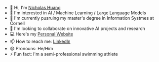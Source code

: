 - 👋 Hi, I'm [Nicholas Huang](https://github.com/NIC397)
- 👀 I'm interested in AI / Machine Learning / Large Language Models
- 🌱 I'm currently pusruing my master's degree in Information Systmes at Cornell
- 💞️ I'm looking to collaborate on innovative AI projects and research
- 💻 Here's my [Personal Website](https://nic397.github.io/)
- 📫 How to reach me: [LinkedIn](https://www.linkedin.com/in/nicholas-zhijun-huang/)
- 😄 Pronouns: He/Him
- ⚡ Fun fact: I'm a semi-professional swimming athlete

<!---
NIC397/NIC397 is a ✨ special ✨ repository because its `README.md` (this file) appears on your GitHub profile.
You can click the Preview link to take a look at your changes.
--->

